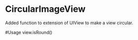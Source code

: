 # CircularImageView
Added function to extension of UIView to make a view circular. 

#Usage 
view.isRound()
